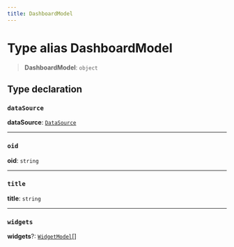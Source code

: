 ```yaml
---
title: DashboardModel
---
```


# Type alias DashboardModel

> **DashboardModel**: `object`

## Type declaration

### `dataSource`

**dataSource**: [`DataSource`](../../sdk-data/type-aliases/type-alias.DataSource.md)

***

### `oid`

**oid**: `string`

***

### `title`

**title**: `string`

***

### `widgets`

**widgets**?: [`WidgetModel`](type-alias.WidgetModel.md)[]
